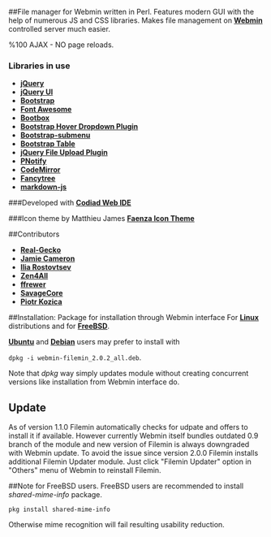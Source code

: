 ##File manager for Webmin written in Perl.
Features modern GUI with the help of numerous JS and CSS libraries. Makes file management on [**Webmin**](https://github.com/webmin/webmin) controlled server much easier.

%100 AJAX - NO page reloads.

### Libraries in use
* [**jQuery**](https://github.com/jquery/jquery)
* [**jQuery UI**](https://github.com/jquery/jquery-ui)
* [**Bootstrap**](https://github.com/twbs/bootstrap)
* [**Font Awesome**](https://github.com/FortAwesome/Font-Awesome)
* [**Bootbox**](https://github.com/makeusabrew/bootbox)
* [**Bootstrap Hover Dropdown Plugin**](https://github.com/CWSpear/bootstrap-hover-dropdown)
* [**Bootstrap-submenu**](https://github.com/vsn4ik/bootstrap-submenu)
* [**Bootstrap Table**](https://github.com/wenzhixin/bootstrap-table)
* [**jQuery File Upload Plugin**](https://github.com/blueimp/jQuery-File-Upload)
* [**PNotify**](https://github.com/sciactive/pnotify)
* [**CodeMirror**](https://github.com/codemirror/CodeMirror)
* [**Fancytree**](https://github.com/mar10/fancytree)
* [**markdown-js**](https://github.com/evilstreak/markdown-js)

###Developed with
[**Codiad Web IDE**](https://github.com/Codiad/Codiad)

###Icon theme by Matthieu James
[**Faenza Icon Theme**](https://code.google.com/archive/p/faenza-icon-theme)

##Contributors
* [**Real-Gecko**](https://github.com/Real-Gecko)
* [**Jamie Cameron**](https://github.com/jcameron)
* [**Ilia Rostovtsev**](https://github.com/qooob)
* [**Zen4All**](https://github.com/Zen4All)
* [**ffrewer**](https://github.com/ffrewer)
* [**SavageCore**](https://github.com/SavageCore)
* [**Piotr Kozica**](https://github.com/vipkoza)

##Installation:
Package for installation through Webmin interface
For [**Linux**](https://github.com/Real-Gecko/filemin/raw/master/distrib/filemin-2.0.2.linux.wbm.gz) distributions and for [**FreeBSD**](https://github.com/Real-Gecko/filemin/raw/master/distrib/filemin-2.0.2.freebsd.wbm.gz).

[**Ubuntu**](https://github.com/Real-Gecko/filemin/raw/master/distrib/webmin-filemin_2.0.2_all.deb) and [**Debian**](https://github.com/Real-Gecko/filemin/raw/master/distrib/webmin-filemin_2.0.2_all.deb) users may prefer to install with

`dpkg -i webmin-filemin_2.0.2_all.deb`.

Note that _dpkg_ way simply updates module without creating concurrent versions like installation from Webmin interface do.

## Update
As of version 1.1.0 Filemin automatically checks for udpate and offers to install it if available.
However currently Webmin itself bundles outdated 0.9 branch of the module and new version of Filemin is always downgraded with Webmin update.
To avoid the issue since version 2.0.0 Filemin installs additional Filemin Updater module. Just click "Filemin Updater" option in "Others" menu of Webmin to reinstall Filemin.

##Note for FreeBSD users.
FreeBSD users are recommended to install _shared-mime-info_ package.

`pkg install shared-mime-info`

Otherwise mime recognition will fail resulting usability reduction.
